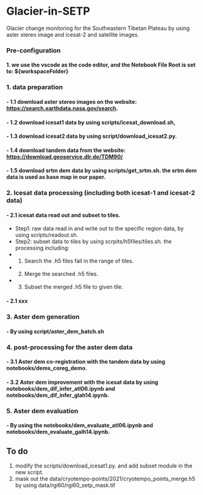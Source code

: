 # Glacier-in-SETP
Glacier change monitoring for the Southeastern Tibetan Plateau by using aster stereo image and icesat-2 and satellite images.

### Pre-configuration
#### 1. we use the vscode as the code editor, and the Notebook File Root is set to: ${workspaceFolder}


### 1. data preparation
#### - 1.1 download aster stereo images on the website: https://search.earthdata.nasa.gov/search.
#### - 1.2 download icesat1 data by using scripts/icesat_download.sh, 
#### - 1.3 download icesat2 data by using script/download_icesat2.py. 
#### - 1.4 download tandem data from the website: https://download.geoservice.dlr.de/TDM90/ 
#### - 1.5 download srtm dem data by using scripts/get_srtm.sh. the srtm dem data is used as base map in our paper.


### 2. Icesat data processing (including both icesat-1 and icesat-2 data)
#### - 2.1 icesat data read out and subset to tiles.
- Step1: raw data read in and write out to the specific region data, by using scripts/readout.sh.  
- Step2: subset data to tiles by using scrpits/h5files/tiles.sh. the processing including:   
- 1) Search the .h5 files fall in the range of tiles.  
- 2) Merge the searched .h5 files.   
- 3) Subset the merged .h5 file to given tile.
#### - 2.1 xxx


### 3. Aster dem generation 
#### - By using script/aster_dem_batch.sh


### 4. post-processing for the aster dem data
#### - 3.1 Aster dem co-registration with the tandem data by using notebooks/dems_coreg_demo. 
#### - 3.2 Aster dem improvement with the icesat data by using notebooks/dem_dif_infer_atl06.ipynb and notebooks/dem_dif_infer_glah14.ipynb.


### 5. Aster dem evaluation
#### - By using the notebooks/dem_evaluate_atl06.ipynb and notebooks/dem_evaluate_galh14.ipynb.

## To do
1) modify the scripts/download_icesat1.py. and add subset module in the new script.
2) mask out the data/cryotempo-points/2021/cryotempo_points_merge.h5 by using data/rgi60/rgi60_setp_mask.tif
